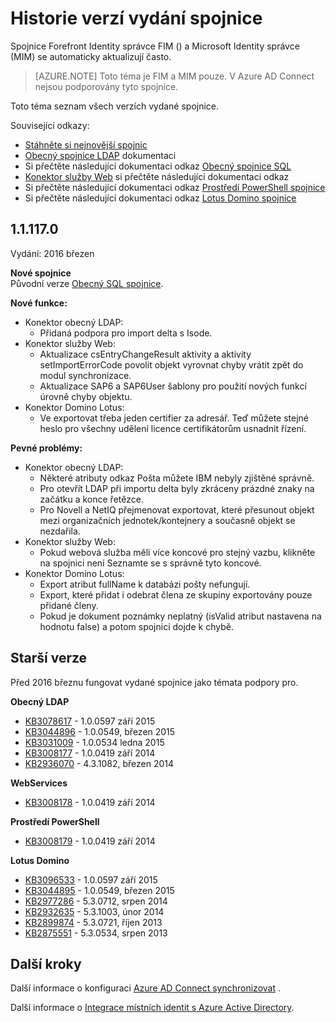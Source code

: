 <properties
   pageTitle="Historie verzí vydání spojnice | Microsoft Azure"
   description="Toto téma obsahuje seznam všech verzích spojnice Forefront Identity správce FIM () a Microsoft Identity správce (MIM)"
   services="active-directory"
   documentationCenter=""
   authors="AndKjell"
   manager="femila"
   editor=""/>

<tags
   ms.service="active-directory"
   ms.devlang="na"
   ms.topic="article"
   ms.tgt_pltfrm="na"
   ms.workload="identity"
   ms.date="08/17/2016"
   ms.author="billmath"/>

# <a name="connector-version-release-history"></a>Historie verzí vydání spojnice
Spojnice Forefront Identity správce FIM () a Microsoft Identity správce (MIM) se automaticky aktualizují často.

>[AZURE.NOTE]
Toto téma je FIM a MIM pouze. V Azure AD Connect nejsou podporovány tyto spojnice.

Toto téma seznam všech verzích vydané spojnice.

Související odkazy:

- [Stáhněte si nejnovější spojnic](http://go.microsoft.com/fwlink/?LinkId=717495)
- [Obecný spojnice LDAP](active-directory-aadconnectsync-connector-genericldap.md) dokumentaci
- Si přečtěte následující dokumentaci odkaz [Obecný spojnice SQL](active-directory-aadconnectsync-connector-genericsql.md)
- [Konektor služby Web](http://go.microsoft.com/fwlink/?LinkID=226245) si přečtěte následující dokumentaci odkaz
- Si přečtěte následující dokumentaci odkaz [Prostředí PowerShell spojnice](active-directory-aadconnectsync-connector-powershell.md)
- Si přečtěte následující dokumentaci odkaz [Lotus Domino spojnice](active-directory-aadconnectsync-connector-domino.md)

## <a name="111170"></a>1.1.117.0
Vydání: 2016 březen

**Nové spojnice**  
Původní verze [Obecný SQL spojnice](active-directory-aadconnectsync-connector-genericsql.md).

**Nové funkce:**

- Konektor obecný LDAP:
    - Přidaná podpora pro import delta s Isode.
- Konektor služby Web:
    - Aktualizace csEntryChangeResult aktivity a aktivity setImportErrorCode povolit objekt vyrovnat chyby vrátit zpět do modul synchronizace.
    - Aktualizace SAP6 a SAP6User šablony pro použití nových funkcí úrovně chyby objektu.
- Konektor Domino Lotus:
    - Ve exportovat třeba jeden certifier za adresář. Teď můžete stejné heslo pro všechny udělení licence certifikátorům usnadnit řízení.

**Pevné problémy:**

- Konektor obecný LDAP:
    - Některé atributy odkaz Pošta můžete IBM nebyly zjištěné správně.
    - Pro otevřít LDAP při importu delta byly zkráceny prázdné znaky na začátku a konce řetězce.
    - Pro Novell a NetIQ přejmenovat exportovat, které přesunout objekt mezi organizačních jednotek/kontejnery a současně objekt se nezdařila.
- Konektor služby Web:
    - Pokud webová služba měli více koncové pro stejný vazbu, klikněte na spojnici není Seznamte se s správně tyto koncové.
- Konektor Domino Lotus:
    - Export atribut fullName k databázi pošty nefungují.
    - Export, které přidat i odebrat člena ze skupiny exportovány pouze přidané členy.
    - Pokud je dokument poznámky neplatný (isValid atribut nastavena na hodnotu false) a potom spojnici dojde k chybě.

## <a name="older-releases"></a>Starší verze
Před 2016 březnu fungovat vydané spojnice jako témata podpory pro.

**Obecný LDAP**

- [KB3078617](https://support.microsoft.com/kb/3078617) - 1.0.0597 září 2015
- [KB3044896](https://support.microsoft.com/kb/3044896) - 1.0.0549, březen 2015
- [KB3031009](https://support.microsoft.com/kb/3031009) - 1.0.0534 ledna 2015
- [KB3008177](https://support.microsoft.com/kb/3008177) - 1.0.0419 září 2014
- [KB2936070](https://support.microsoft.com/kb/2936070) - 4.3.1082, březen 2014

**WebServices**

- [KB3008178](https://support.microsoft.com/kb/3008178) - 1.0.0419 září 2014

**Prostředí PowerShell**

- [KB3008179](https://support.microsoft.com/kb/3008179) - 1.0.0419 září 2014

**Lotus Domino**

- [KB3096533](https://support.microsoft.com/kb/3096533) - 1.0.0597 září 2015
- [KB3044895](https://support.microsoft.com/kb/3044895) - 1.0.0549, březen 2015
- [KB2977286](https://support.microsoft.com/kb/2977286) - 5.3.0712, srpen 2014
- [KB2932635](https://support.microsoft.com/kb/2932635) - 5.3.1003, únor 2014  
- [KB2899874](https://support.microsoft.com/kb/2899874) - 5.3.0721, říjen 2013
- [KB2875551](https://support.microsoft.com/kb/2875551) - 5.3.0534, srpen 2013

## <a name="next-steps"></a>Další kroky
Další informace o konfiguraci [Azure AD Connect synchronizovat](active-directory-aadconnectsync-whatis.md) .

Další informace o [Integrace místních identit s Azure Active Directory](active-directory-aadconnect.md).
